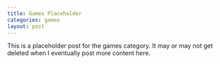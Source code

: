 ```yaml
---
title: Games Placeholder
categories: games
layout: post
---
```

This is a placeholder post for the games category. It may or may not get deleted when I eventually post more content here.
